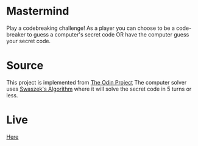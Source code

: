 # Mastermind
Play a codebreaking challenge! As a player you can choose to be a code-breaker
to guess a computer's secret code OR have the computer guess your secret code.

# Source
This project is implemented from [The Odin Project](https://www.theodinproject.com/lessons/ruby-mastermind)
The computer solver uses [Swaszek's Algorithm](https://puzzling.stackexchange.com/a/8884) where it will
solve the secret code in 5 turns or less.

# Live
[Here](https://replit.com/@charmdev/Mastermind?v=1)
